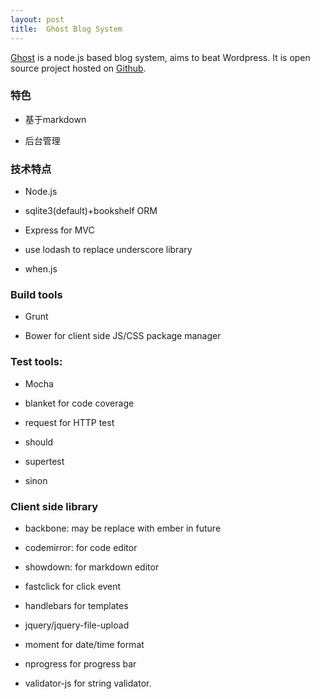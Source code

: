 ```yaml
---
layout: post
title:  Ghost Blog System
---
```

[Ghost](https://ghost.org/) is a node.js based blog system, aims to beat Wordpress. It is open source project hosted on [Github](https://github.com/TryGhost/Ghost).

### 特色

* 基于markdown

* 后台管理


### 技术特点

* Node.js

* sqlite3(default)+bookshelf ORM

* Express for MVC

* use lodash to replace underscore library

* when.js

### Build tools

* Grunt

* Bower for client side JS/CSS package manager

### Test tools:

* Mocha

* blanket for code coverage

* request for HTTP test

* should

* supertest

* sinon

### Client side library

* backbone: may be replace with ember in future

* codemirror: for code editor

* showdown: for markdown editor

* fastclick for click event

* handlebars for templates

* jquery/jquery-file-upload

* moment for date/time format

* nprogress for progress bar

* validator-js for string validator.
